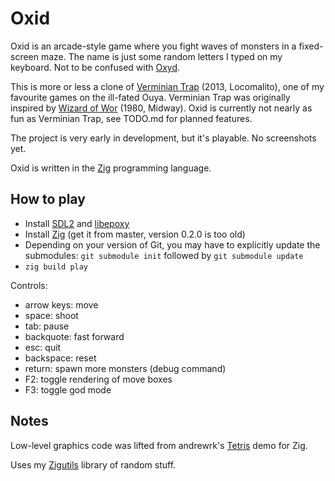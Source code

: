 # Oxid
Oxid is an arcade-style game where you fight waves of monsters in a fixed-screen maze. The name is just some random letters I typed on my keyboard. Not to be confused with [Oxyd](https://en.wikipedia.org/wiki/Oxyd).

This is more or less a clone of [Verminian Trap](http://locomalito.com/verminian_trap.php) (2013, Locomalito), one of my favourite games on the ill-fated Ouya. Verminian Trap was originally inspired by [Wizard of Wor](https://en.wikipedia.org/wiki/Wizard_of_Wor) (1980, Midway). Oxid is currently not nearly as fun as Verminian Trap, see TODO.md for planned features.

The project is very early in development, but it's playable. No screenshots yet.

Oxid is written in the [Zig](https://ziglang.org) programming language.

## How to play
* Install [SDL2](https://www.libsdl.org/) and [libepoxy](https://github.com/anholt/libepoxy)
* Install [Zig](https://ziglang.org/download/) (get it from master, version 0.2.0 is too old)
* Depending on your version of Git, you may have to explicitly update the submodules: `git submodule init` followed by `git submodule update`
* `zig build play`

Controls:
* arrow keys: move
* space: shoot
* tab: pause
* backquote: fast forward
* esc: quit
* backspace: reset
* return: spawn more monsters (debug command)
* F2: toggle rendering of move boxes
* F3: toggle god mode

## Notes
Low-level graphics code was lifted from andrewrk's [Tetris](https://github.com/andrewrk/tetris) demo for Zig.

Uses my [Zigutils](https://github.com/dbandstra/zigutils) library of random stuff.
